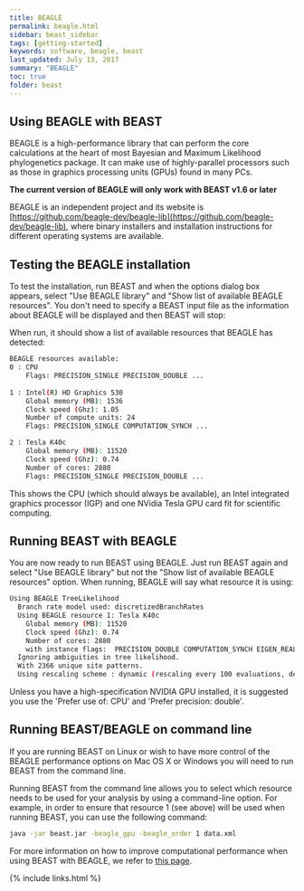 ```yaml
---
title: BEAGLE
permalink: beagle.html
sidebar: beast_sidebar
tags: [getting-started]
keywords: software, beagle, beast
last_updated: July 13, 2017
summary: "BEAGLE"
toc: true
folder: beast
---
```


## Using BEAGLE with BEAST

BEAGLE is a high-performance library that can perform the core calculations at the heart of most Bayesian and Maximum Likelihood phylogenetics package. 
It can make use of highly-parallel processors such as those in graphics processing units (GPUs) found in many PCs. 

**The current version of BEAGLE will only work with BEAST v1.6 or later**

BEAGLE is an independent project and its website is [https://github.com/beagle-dev/beagle-lib](https://github.com/beagle-dev/beagle-lib), where binary installers and installation instructions for different operating systems are available.

## Testing the BEAGLE installation 

To test the installation, run BEAST and when the options dialog box appears, select "Use BEAGLE library" and "Show list of available BEAGLE resources". 
You don't need to specify a BEAST input file as the information about BEAGLE will be displayed and then BEAST will stop:

When run, it should show a list of available resources that BEAGLE has detected:

```bash
BEAGLE resources available:
0 : CPU
    Flags: PRECISION_SINGLE PRECISION_DOUBLE ...
    
1 : Intel(R) HD Graphics 530
    Global memory (MB): 1536
    Clock speed (Ghz): 1.05
    Number of compute units: 24
    Flags: PRECISION_SINGLE COMPUTATION_SYNCH ...

2 : Tesla K40c
    Global memory (MB): 11520
    Clock speed (Ghz): 0.74
    Number of cores: 2880
    Flags: PRECISION_SINGLE PRECISION_DOUBLE ...
```

This shows the CPU (which should always be available), an Intel integrated graphics processor (IGP) and one NVidia Tesla GPU card fit for scientific computing. 

## Running BEAST with BEAGLE 

You are now ready to run BEAST using BEAGLE. Just run BEAST again and select "Use BEAGLE library" but not the "Show list of available BEAGLE resources" option. 
When running, BEAGLE will say what resource it is using:

```bash
Using BEAGLE TreeLikelihood
  Branch rate model used: discretizedBranchRates
  Using BEAGLE resource 1: Tesla K40c
    Global memory (MB): 11520
    Clock speed (Ghz): 0.74
    Number of cores: 2880
    with instance flags:  PRECISION_DOUBLE COMPUTATION_SYNCH EIGEN_REAL SCALING_MANUAL SCALERS_RAW ...
  Ignoring ambiguities in tree likelihood.
  With 2366 unique site patterns.
  Using rescaling scheme : dynamic (rescaling every 100 evaluations, delay rescaling until first overflow)
```

Unless you have a high-specification NVIDIA GPU installed, it is suggested you use the 'Prefer use of: CPU' and 'Prefer precision: double'.

## Running BEAST/BEAGLE on command line 

If you are running BEAST on Linux or wish to have more control of the BEAGLE performance options on Mac OS X or Windows you will need to run BEAST from the command line.

Running BEAST from the command line allows you to select which resource needs to be used for your analysis by using a command-line option.
For example, in order to ensure that resource 1 (see above) will be used when running BEAST, you can use the following command:
```bash
java -jar beast.jar -beagle_gpu -beagle_order 1 data.xml
```

For more information on how to improve computational performance when using BEAST with BEAGLE, we refer to [this page](performance.html).

{% include links.html %}